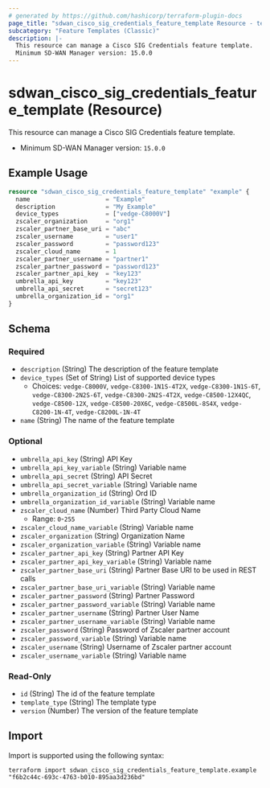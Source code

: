 ```yaml
---
# generated by https://github.com/hashicorp/terraform-plugin-docs
page_title: "sdwan_cisco_sig_credentials_feature_template Resource - terraform-provider-sdwan"
subcategory: "Feature Templates (Classic)"
description: |-
  This resource can manage a Cisco SIG Credentials feature template.
  Minimum SD-WAN Manager version: 15.0.0
---
```


# sdwan_cisco_sig_credentials_feature_template (Resource)

This resource can manage a Cisco SIG Credentials feature template.
  - Minimum SD-WAN Manager version: `15.0.0`

## Example Usage

```terraform
resource "sdwan_cisco_sig_credentials_feature_template" "example" {
  name                     = "Example"
  description              = "My Example"
  device_types             = ["vedge-C8000V"]
  zscaler_organization     = "org1"
  zscaler_partner_base_uri = "abc"
  zscaler_username         = "user1"
  zscaler_password         = "password123"
  zscaler_cloud_name       = 1
  zscaler_partner_username = "partner1"
  zscaler_partner_password = "password123"
  zscaler_partner_api_key  = "key123"
  umbrella_api_key         = "key123"
  umbrella_api_secret      = "secret123"
  umbrella_organization_id = "org1"
}
```

<!-- schema generated by tfplugindocs -->
## Schema

### Required

- `description` (String) The description of the feature template
- `device_types` (Set of String) List of supported device types
  - Choices: `vedge-C8000V`, `vedge-C8300-1N1S-4T2X`, `vedge-C8300-1N1S-6T`, `vedge-C8300-2N2S-6T`, `vedge-C8300-2N2S-4T2X`, `vedge-C8500-12X4QC`, `vedge-C8500-12X`, `vedge-C8500-20X6C`, `vedge-C8500L-8S4X`, `vedge-C8200-1N-4T`, `vedge-C8200L-1N-4T`
- `name` (String) The name of the feature template

### Optional

- `umbrella_api_key` (String) API Key
- `umbrella_api_key_variable` (String) Variable name
- `umbrella_api_secret` (String) API Secret
- `umbrella_api_secret_variable` (String) Variable name
- `umbrella_organization_id` (String) Ord ID
- `umbrella_organization_id_variable` (String) Variable name
- `zscaler_cloud_name` (Number) Third Party Cloud Name
  - Range: `0`-`255`
- `zscaler_cloud_name_variable` (String) Variable name
- `zscaler_organization` (String) Organization Name
- `zscaler_organization_variable` (String) Variable name
- `zscaler_partner_api_key` (String) Partner API Key
- `zscaler_partner_api_key_variable` (String) Variable name
- `zscaler_partner_base_uri` (String) Partner Base URI to be used in REST calls
- `zscaler_partner_base_uri_variable` (String) Variable name
- `zscaler_partner_password` (String) Partner Password
- `zscaler_partner_password_variable` (String) Variable name
- `zscaler_partner_username` (String) Partner User Name
- `zscaler_partner_username_variable` (String) Variable name
- `zscaler_password` (String) Password of Zscaler partner account
- `zscaler_password_variable` (String) Variable name
- `zscaler_username` (String) Username of Zscaler partner account
- `zscaler_username_variable` (String) Variable name

### Read-Only

- `id` (String) The id of the feature template
- `template_type` (String) The template type
- `version` (Number) The version of the feature template

## Import

Import is supported using the following syntax:

```shell
terraform import sdwan_cisco_sig_credentials_feature_template.example "f6b2c44c-693c-4763-b010-895aa3d236bd"
```
